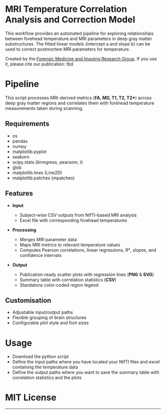 # MRI Temperature Correlation Analysis and Correction Model

This workflow provides an automated pipeline for exploring relationships between forehead temperature and MRI parameters in deep gray matter substructures.
The fitted linear models (intercept a and slope b) can be used to correct postmortem MRI parameters for temperature.

Created by the [Forensic Medicine and Imaging Research Group](https://dbe.unibas.ch/en/research/imaging-modelling-diagnosis/forensic-medicine-imaging-research-group/).
If you use it, please cite our publication: tbd

# Pipeline
This script processes MRI-derived metrics (**FA, MD, T1, T2, T2\***)
across deep gray matter regions and correlates them with forehead temperature
measurements taken during scanning.  

## Requirements
+ os
+ pandas
+ numpy
+ matplotlib.pyplot
+ seaborn
+ scipy.stats (linregress, pearsonr, t)
+ glob
+ matplotlib.lines (Line2D)
+ matplotlib.patches (mpatches)

## Features
- **Input**  
  - Subject-wise CSV outputs from NIfTI-based MRI analysis  
  - Excel file with corresponding forehead temperatures  

- **Processing**  
  - Merges MRI parameter data  
  - Maps MRI metrics to relevant temperature values  
  - Computes Pearson correlations, linear regressions, R², slopes, and confidence intervals  

- **Output**  
  - Publication-ready scatter plots with regression lines (**PNG** & **SVG**)  
  - Summary table with correlation statistics (**CSV**)  
  - Standalone color-coded region legend  

## Customisation
- Adjustable input/output paths  
- Flexible grouping of brain structures  
- Configurable plot style and font sizes  

# Usage
+ Download the python script
+ Define the input paths where you have located your NIfTI files and excel containing the temperature data
+ Define the output paths where you want to save the summary table with correlation statistics and the plots

# MIT License


---


